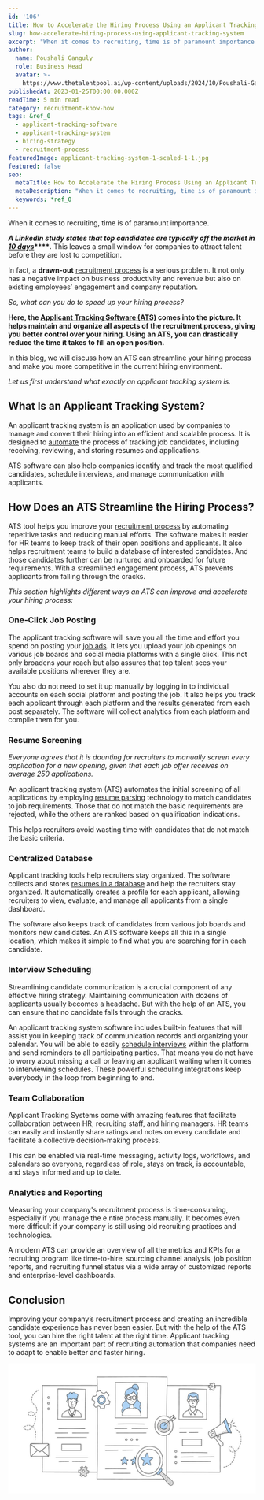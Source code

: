 ```yaml
---
id: '106'
title: How to Accelerate the Hiring Process Using an Applicant Tracking System?
slug: how-accelerate-hiring-process-using-applicant-tracking-system
excerpt: "When it comes to recruiting, time is of paramount importance.\n\n**_A LinkedIn study states that\_top candidates\_are typically off the market in_** **_[10 days](https://www.linkedin.com/pulse/top-100-hi..."
author:
  name: Poushali Ganguly
  role: Business Head
  avatar: >-
    https://www.thetalentpool.ai/wp-content/uploads/2024/10/Poushali-Gangulyimage.webp
publishedAt: 2023-01-25T00:00:00.000Z
readTime: 5 min read
category: recruitment-know-how
tags: &ref_0
  - applicant-tracking-software
  - applicant-tracking-system
  - hiring-strategy
  - recruitment-process
featuredImage: applicant-tracking-system-1-scaled-1-1.jpg
featured: false
seo:
  metaTitle: How to Accelerate the Hiring Process Using an Applicant Tracking System?
  metaDescription: "When it comes to recruiting, time is of paramount importance.\n\n**_A LinkedIn study states that\_top candidates\_are typically off the market in_** **_[10 days](https://www.linkedin.com/pulse/top-100-hi..."
  keywords: *ref_0
---
```


When it comes to recruiting, time is of paramount importance.

**_A LinkedIn study states that top candidates are typically off the market in_** **_[10 days](https://www.linkedin.com/pulse/top-100-hiring-statistics-2022-rinku-thakkar/)_****_._** This leaves a small window for companies to attract talent before they are lost to competition.

<!--more-->

In fact, a **drawn-out** [recruitment process](https://www.thetalentpool.ai/blogs/how-to-improve-your-existing-talent-sourcing-strategy/) is a serious problem. It not only has a negative impact on business productivity and revenue but also on existing employees’ engagement and company reputation.

_So, what can you do to speed up your hiring process?_

**Here, the [Applicant Tracking Software (ATS)](https://www.thetalentpool.ai/applicant-tracking-software/) comes into the picture. It helps maintain and organize all aspects of the recruitment process, giving you better control over your hiring. Using an ATS, you can drastically reduce the time it takes to fill an open position.**

In this blog, we will discuss how an ATS can streamline your hiring process and make you more competitive in the current hiring environment.

_Let us first understand what exactly an applicant tracking system is._

## **What Is an Applicant Tracking System?**

An applicant tracking system is an application used by companies to manage and convert their hiring into an efficient and scalable process. It is designed to [automate](https://www.thetalentpool.ai/blogs/11-ways-recruitment-automation-reshape-recruiting-process/) the process of tracking job candidates, including receiving, reviewing, and storing resumes and applications.

ATS software can also help companies identify and track the most qualified candidates, schedule interviews, and manage communication with applicants.

## **How Does an ATS Streamline the Hiring Process?**

ATS tool helps you improve your [recruitment process](https://www.thetalentpool.ai/end-to-end-recruitment-process-lifecycle/) by automating repetitive tasks and reducing manual efforts. The software makes it easier for HR teams to keep track of their open positions and applicants. It also helps recruitment teams to build a database of interested candidates. And those candidates further can be nurtured and onboarded for future requirements. With a streamlined engagement process, ATS prevents applicants from falling through the cracks.

_This section highlights different ways an ATS can improve and accelerate your hiring process:_

### **One-Click Job Posting**

The applicant tracking software will save you all the time and effort you spend on posting your [job ads](https://www.thetalentpool.ai/blogs/how-to-create-job-ads-that-attract-the-right-talent/). It lets you upload your job openings on various job boards and social media platforms with a single click. This not only broadens your reach but also assures that top talent sees your available positions wherever they are.

You also do not need to set it up manually by logging in to individual accounts on each social platform and posting the job. It also helps you track each applicant through each platform and the results generated from each post separately. The software will collect analytics from each platform and compile them for you.

### **Resume Screening**

_Everyone agrees that it is daunting for recruiters to manually screen every application for a new opening, given that each job offer receives on average 250 applications._

An applicant tracking system (ATS) automates the initial screening of all applications by employing [resume parsing](https://www.thetalentpool.ai/blogs/what-is-resume-parsing-do-you-need-it/) technology to match candidates to job requirements. Those that do not match the basic requirements are rejected, while the others are ranked based on qualification indications.

This helps recruiters avoid wasting time with candidates that do not match the basic criteria.

### **Centralized Database**

Applicant tracking tools help recruiters stay organized. The software collects and stores [resumes in a database](https://www.thetalentpool.ai/candidate-database-management/) and help the recruiters stay organized. It automatically creates a profile for each applicant, allowing recruiters to view, evaluate, and manage all applicants from a single dashboard.

The software also keeps track of candidates from various job boards and monitors new candidates. An ATS software keeps all this in a single location, which makes it simple to find what you are searching for in each candidate.

### **Interview Scheduling**

Streamlining candidate communication is a crucial component of any effective hiring strategy. Maintaining communication with dozens of applicants usually becomes a headache. But with the help of an ATS, you can ensure that no candidate falls through the cracks.

An applicant tracking system software includes built-in features that will assist you in keeping track of communication records and organizing your calendar. You will be able to easily [schedule interviews](https://www.thetalentpool.ai/interview-management-software/) within the platform and send reminders to all participating parties. That means you do not have to worry about missing a call or leaving an applicant waiting when it comes to interviewing schedules. These powerful scheduling integrations keep everybody in the loop from beginning to end.

### **Team Collaboration**

Applicant Tracking Systems come with amazing features that facilitate collaboration between HR, recruiting staff, and hiring managers. HR teams can easily and instantly share ratings and notes on every candidate and facilitate a collective decision-making process.

This can be enabled via real-time messaging, activity logs, workflows, and calendars so everyone, regardless of role, stays on track, is accountable, and stays informed and up to date.

### **Analytics and Reporting**

Measuring your company's recruitment process is time-consuming, especially if you manage the e ntire process manually. It becomes even more difficult if your company is still using old recruiting practices and technologies.

A modern ATS can provide an overview of all the metrics and KPIs for a recruiting program like time-to-hire, sourcing channel analysis, job position reports, and recruiting funnel status via a wide array of customized reports and enterprise-level dashboards.

## **Conclusion**

Improving your company’s recruitment process and creating an incredible candidate experience has never been easier. But with the help of the ATS tool, you can hire the right talent at the right time. Applicant tracking systems are an important part of recruiting automation that companies need to adapt to enable better and faster hiring.

![applicant-tracking-system](images/applicant-tracking-system-1-scaled-1-1-1024x536.jpg)
